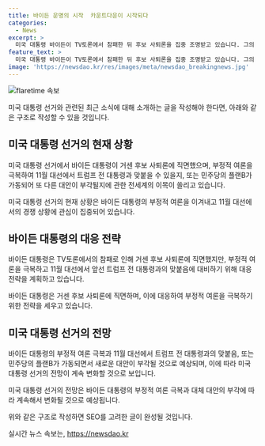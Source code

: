 ```yaml
---
title: 바이든 운명의 시작  카운트다운이 시작되다
categories:
  - News
excerpt: >
  미국 대통령 바이든이 TV토론에서 참패한 뒤 후보 사퇴론을 집중 조명받고 있습니다. 그의 부정적 여론을 극복하고 11월 대선에서 트럼프와 맞붙을 수 있을지, 또는 민주당의 대안이 부각될지에 대한 관심이 높아졌습니다. 전세계의 관심이 집중되는 가운데, 워싱턴 남승모 특파원과 함께 <온더스팟>이 관련 이슈를 짚을 예정입니다. #바이든 #트럼프 #후보사퇴 #대선 #온더스팟
feature_text: >
  미국 대통령 바이든이 TV토론에서 참패한 뒤 후보 사퇴론을 집중 조명받고 있습니다. 그의 부정적 여론을 극복하고 11월 대선에서 트럼프와 맞붙을 수 있을지, 또는 민주당의 대안이 부각될지에 대한 관심이 높아졌습니다. 전세계의 관심이 집중되는 가운데, 워싱턴 남승모 특파원과 함께 <온더스팟>이 관련 이슈를 짚을 예정입니다. #바이든 #트럼프 #후보사퇴 #대선 #온더스팟
image: 'https://newsdao.kr/res/images/meta/newsdao_breakingnews.jpg'
---
```


<p><img src="https://newsdao.kr/res/images/meta/newsdao_breakingnews.jpg" alt="flaretime 속보" /></p>

<p>미국 대통령 선거와 관련된 최근 소식에 대해 소개하는 글을 작성해야 한다면, 아래와 같은 구조로 작성할 수 있을 것입니다.</p>

<h2 data-ke-size="size26">미국 대통령 선거의 현재 상황</h2>

<p>미국 대통령 선거에서 바이든 대통령이 거센 후보 사퇴론에 직면했으며, 부정적 여론을 극복하여 11월 대선에서 트럼프 전 대통령과 맞붙을 수 있을지, 또는 민주당의 플랜B가 가동되어 또 다른 대안이 부각될지에 관한 전세계의 이목이 쏠리고 있습니다.</p>

<p data-ke-size="size16">미국 대통령 선거의 현재 상황은 바이든 대통령의 부정적 여론을 이겨내고 11월 대선에서의 경쟁 상황에 관심이 집중되어 있습니다.</p>

<h2 data-ke-size="size26">바이든 대통령의 대응 전략</h2>

<p>바이든 대통령은 TV토론에서의 참패로 인해 거센 후보 사퇴론에 직면했지만, 부정적 여론을 극복하고 11월 대선에서 앞선 트럼프 전 대통령과의 맞붙음에 대비하기 위해 대응 전략을 계획하고 있습니다.</p>

<p data-ke-size="size16">바이든 대통령은 거센 후보 사퇴론에 직면하며, 이에 대응하여 부정적 여론을 극복하기 위한 전략을 세우고 있습니다.</p>

<h2 data-ke-size="size26">미국 대통령 선거의 전망</h2>

<p>바이든 대통령의 부정적 여론 극복과 11월 대선에서 트럼프 전 대통령과의 맞붙음, 또는 민주당의 플랜B가 가동되면서 새로운 대안이 부각될 것으로 예상되며, 이에 따라 미국 대통령 선거의 전망이 계속 변화할 것으로 보입니다.</p>

<p data-ke-size="size16">미국 대통령 선거의 전망은 바이든 대통령의 부정적 여론 극복과 대체 대안의 부각에 따라 계속해서 변화될 것으로 예상됩니다.</p>

<p>위와 같은 구조로 작성하면 SEO를 고려한 글이 완성될 것입니다.</p>
실시간 뉴스 속보는, <a href="https://newsdao.kr" rel="dofollow">https://newsdao.kr</a>


